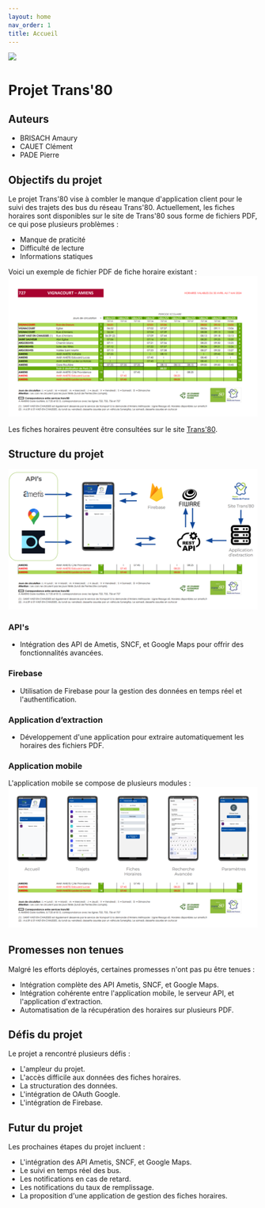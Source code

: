 ```yaml
---
layout: home
nav_order: 1
title: Accueil
---
```


![](https://trans80.hautsdefrance.fr/build/images/top.20e1e8a2.png)
# Projet Trans'80

## Auteurs
- BRISACH Amaury
- CAUET Clément
- PADE Pierre

## Objectifs du projet
Le projet Trans'80 vise à combler le manque d'application client pour le suivi des trajets des bus du réseau Trans'80. Actuellement, les fiches horaires sont disponibles sur le site de Trans'80 sous forme de fichiers PDF, ce qui pose plusieurs problèmes :
- Manque de praticité
- Difficulté de lecture
- Informations statiques

Voici un exemple de fichier PDF de fiche horaire existant :
![](./img/fiche_horaire.png)

Les fiches horaires peuvent être consultées sur le site [Trans'80](https://trans80.hautsdefrance.fr/horaire/).

## Structure du projet
![](./img/structure.png)

### API's
- Intégration des API de Ametis, SNCF, et Google Maps pour offrir des fonctionnalités avancées.

### Firebase
- Utilisation de Firebase pour la gestion des données en temps réel et l'authentification.

### Application d’extraction
- Développement d'une application pour extraire automatiquement les horaires des fichiers PDF.

### Application mobile
L'application mobile se compose de plusieurs modules :
![](./img/module.png)

## Promesses non tenues
Malgré les efforts déployés, certaines promesses n'ont pas pu être tenues :
- Intégration complète des API Ametis, SNCF, et Google Maps.
- Intégration cohérente entre l'application mobile, le serveur API, et l'application d'extraction.
- Automatisation de la récupération des horaires sur plusieurs PDF.

## Défis du projet
Le projet a rencontré plusieurs défis :
- L'ampleur du projet.
- L'accès difficile aux données des fiches horaires.
- La structuration des données.
- L'intégration de OAuth Google.
- L'intégration de Firebase.

## Futur du projet
Les prochaines étapes du projet incluent :
- L'intégration des API Ametis, SNCF, et Google Maps.
- Le suivi en temps réel des bus.
- Les notifications en cas de retard.
- Les notifications du taux de remplissage.
- La proposition d'une application de gestion des fiches horaires.